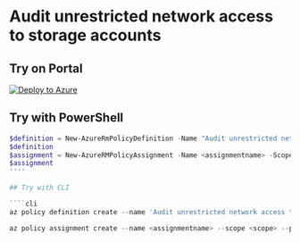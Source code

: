 # Audit unrestricted network access to storage accounts

## Try on Portal

[![Deploy to Azure](http://azuredeploy.net/deploybutton.png)](https://portal.azure.com/?feature.customportal=false&microsoft_azure_policy=true&microsoft_azure_policy_policyinsights=true&feature.microsoft_azure_security_policy=true&microsoft_azure_marketplace_policy=true#blade/Microsoft_Azure_Policy/CreatePolicyDefinitionBlade/uri/https%3A%2F%2Fraw.githubusercontent.com%2FAzure%2Fazure-policy%2Fmaster%2Fsamples%2Fbuilt-in-policy%2Faudit-unrestriced-network-access-to-storage-accounts%2Fazurepolicy.json)

## Try with PowerShell

````powershell
$definition = New-AzureRmPolicyDefinition -Name "Audit unrestricted network access to storage accounts" -DisplayName "Audit unrestricted network access to storage accounts" -description "Audit unrestricted network access in your storage account firewall settings. Instead, configure network rules so only applications from allowed networks can access the storage account. To allow connections from specific internet or on-premise clients, access can be granted to traffic from specific Azure virtual networks or to public internet IP address ranges" -Policy 'https://raw.githubusercontent.com/Azure/azure-policy/master/samples/built-in-policy/audit-unrestriced-network-access-to-storage-accounts/azurepolicy.rules.json' -Parameter 'https://raw.githubusercontent.com/Azure/azure-policy/master/samples/built-in-policy/audit-unrestriced-network-access-to-storage-accounts/azurepolicy.parameters.json' -Mode All
$definition
$assignment = New-AzureRMPolicyAssignment -Name <assignmentname> -Scope <scope> -PolicyDefinition $definition
$assignment
''''

## Try with CLI

````cli
az policy definition create --name 'Audit unrestricted network access to storage accounts' --display-name 'Audit unrestricted network access to storage accounts' --description 'Audit unrestricted network access in your storage account firewall settings. Instead, configure network rules so only applications from allowed networks can access the storage account. To allow connections from specific internet or on-premise clients, access can be granted to traffic from specific Azure virtual networks or to public internet IP address ranges' --rules 'https://raw.githubusercontent.com/Azure/azure-policy/master/samples/built-in-policy/audit-unrestriced-network-access-to-storage-accounts/azurepolicy.rules.json' --params 'https://raw.githubusercontent.com/Azure/azure-policy/master/samples/built-in-policy/audit-unrestriced-network-access-to-storage-accounts/azurepolicy.parameters.json' --mode All

az policy assignment create --name <assignmentname> --scope <scope> --policy "Audit unrestricted network access to storage accounts" 
````